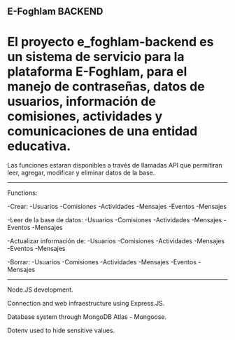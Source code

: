## E-Foghlam BACKEND 

# El proyecto e_foghlam-backend es un sistema de servicio para la plataforma E-Foghlam, para el manejo de contraseñas, datos de usuarios, información de comisiones, actividades y comunicaciones de una entidad educativa.

Las funciones estaran disponibles a través de llamadas API que permitiran leer, agregar, modificar y eliminar datos de la base.

---------------------------------------------------

Functions:

-Crear: 
    -Usuarios
    -Comisiones
    -Actividades
    -Mensajes
    -Eventos
    -Mensajes


-Leer de la base de datos:
    -Usuarios
    -Comisiones
    -Actividades
    -Mensajes
    -Eventos
    -Mensajes

-Actualizar información de:
    -Usuarios
    -Comisiones
    -Actividades
    -Mensajes
    -Eventos
    -Mensajes

-Borrar:
    -Usuarios
    -Comisiones
    -Actividades
    -Mensajes
    -Eventos
    -Mensajes

---------------------------------------------------------

Node.JS development.

Connection and web infraestructure using Express.JS.

Database system through MongoDB Atlas - Mongoose.

Dotenv used to hide sensitive values.